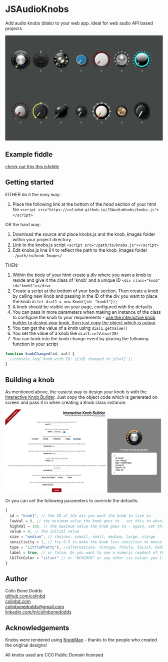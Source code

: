 # JSAudioKnobs

Add audio knobs (dials) to your web app. Ideal for web audio API based projects

<p align="center">
   <img src="docs/images/js_knobs.png" width="600px">
</p>

## Example fiddle

[check out this this jsfiddle](https://jsfiddle.net/theColin/tkb5yq72/)

## Getting started

EITHER do it the easy way:

1. Place the following link at the bottom of the _head_ section of your html file
   `<script src="https://colinbd.github.io/JSAudioKnobs/knobs.js"></script>`  
   
OR the hard way:

1. Download the source and place knobs.js and the knob_Images folder within your project directory.
2. Link to the knobs.js script
   `<script src="/path/to/knobs.js"></script>`
3. Edit knobs.js line 64 to reflect the path to the knob_Images folder
   `./path/to/knob_Images/`  
   
THEN:

1. Within the body of your html create a div where you want a knob to reside and give it the class of 'knob' and a unique ID
   `<div class="knob" id="knob1"></div>`
2. Create a script at the bottom of your body section. Then create a knob by calling new Knob and passing in the ID of the div you want to place the knob in
   `let dial1 = new Knob({id: "knob1"});`
3. A knob should be visible on your page, configured with the defaults
4. You can pass in more parameters when making an instance of the class to configure the knob to your requirements - [use the interactive knob builder to design your knob, then just copy the object which is output](https://colinbd.github.io/JSAudioKnobs)
5. You can get the value of a knob using `dial1.getValue()`
6. You set the value of a knob like `dial1.setValue(20)`
7. You can hook into the knob change event by placing the following function in your script

```javascript
function knobChanged(id, val) {
  //console.log(`knob with ID: ${id} changed to ${val}`);
}
```

## Building a knob

As mentioned above, the easiest way to design your knob is with the [Interactive Knob Builder](https://colinbd.github.io/JSAudioKnobs). Just copy the object code which is generated on screen and pass it in when creating a Knob class instance.

<p align="center">
   <img src="docs/images/knobBuilder.png" width="800px">
</p>

Or you can set the following parameters to override the defaults:

```javascript
{
  id = "knob1", // the ID of the div you want the knob to live in
  lowVal = 0, // the minimum value the knob goes to - set this to whatever you like
  highVal = 100, // the maximum value the knob goes to - again, set this to whatever you like
  value = 0, // the initial value
  size = "medium", // choices: xsmall, small, medium, large, xlarge
  sensitivity = 1, // try 0.5 to make the knob less sensitive to mouse movements, 1.5 for bigger knob changes relative to mouse moves
  type = "LittlePhatty"), //alternatives: Vintage, FStyle, SSLish, RedScale, Silver, Aqua, kjLED, Credence, Wedge, Hexagonal, Hippy, Bluesbreaker, Oscar
  label = true, // or false. Do you want to see a numeric readout of the value below the knob?
  lblTxtColor = "silver" // or "#C0C0C0" or any other css colour you like
}
```

## Author

Colin Bone Dodds  
[github.com/colinbd](https://github.com/colinbd)  
[colinbd.com](https://colinbd.com)  
colinbonedodds@gmail.com  
[linkedin.com/in/colinbonedodds](https://linkedin.com/in/colinbonedodds)

## Acknowledgements

Knobs were rendered using [KnobMan](https://www.g200kg.com/en/webknobman/gallery.php) - thanks to the people who created the original designs!

All knobs used are CC0 Public Domain licensed
